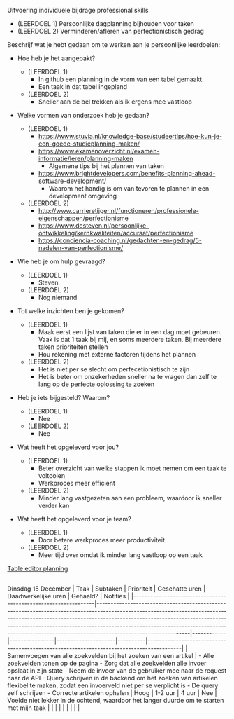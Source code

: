Uitvoering individuele bijdrage professional skills

- (LEERDOEL 1) Persoonlijke dagplanning bijhouden voor taken
- (LEERDOEL 2) Verminderen/afleren van perfectionistisch gedrag

Beschrijf wat je hebt gedaan om te werken aan je persoonlijke leerdoelen:
- Hoe heb je het aangepakt?
  - (LEERDOEL 1) 
    - In github een planning in de vorm van een tabel gemaakt.
    - Een taak in dat tabel ingepland
  - (LEERDOEL 2) 
    - Sneller aan de bel trekken als ik ergens mee vastloop
    
- Welke vormen van onderzoek heb je gedaan?
  - (LEERDOEL 1) 
    - https://www.stuvia.nl/knowledge-base/studeertips/hoe-kun-je-een-goede-studieplanning-maken/
    - https://www.examenoverzicht.nl/examen-informatie/leren/planning-maken
      - Algemene tips bij het plannen van taken
    - https://www.brightdevelopers.com/benefits-planning-ahead-software-development/
      - Waarom het handig is om van tevoren te plannen in een development omgeving
  - (LEERDOEL 2) 
    - http://www.carrieretijger.nl/functioneren/professionele-eigenschappen/perfectionisme
    - https://www.desteven.nl/persoonlijke-ontwikkeling/kernkwaliteiten/accuraat/perfectionisme
    - https://conciencia-coaching.nl/gedachten-en-gedrag/5-nadelen-van-perfectionisme/
- Wie heb je om hulp gevraagd?
  - (LEERDOEL 1) 
    - Steven
  - (LEERDOEL 2)
    - Nog niemand
- Tot welke inzichten ben je gekomen?
  - (LEERDOEL 1) 
    - Maak eerst een lijst van taken die er in een dag moet gebeuren. Vaak is dat 1 taak bij mij, en soms meerdere taken. Bij meerdere taken prioriteiten stellen
    - Hou rekening met externe factoren tijdens het plannen
  - (LEERDOEL 2) 
    - Het is niet per se slecht om perfecetionistisch te zijn
    - Het is beter om onzekerheden sneller na te vragen dan zelf te lang op de perfecte oplossing te zoeken
    
- Heb je iets bijgesteld? Waarom?
  - (LEERDOEL 1) 
    - Nee
  - (LEERDOEL 2) 
    - Nee
- Wat heeft het opgeleverd voor jou?
  - (LEERDOEL 1) 
    - Beter overzicht van welke stappen ik moet nemen om een taak te voltooien
    - Werkproces meer efficient
  - (LEERDOEL 2) 
    - Minder lang vastgezeten aan een probleem, waardoor ik sneller verder kan
- Wat heeft het opgeleverd voor je team?
  - (LEERDOEL 1) 
    - Door betere werkproces meer productiviteit
  - (LEERDOEL 2) 
    - Meer tijd over omdat ik minder lang vastloop op een taak



[Table editor planning](https://www.tablesgenerator.com/markdown_tables) 

## 
Dinsdag 15 December
| Taak                                                           | Subtaken                                                                                                                                                                                                                                                                                                                                                | Prioriteit | Geschatte uren | Daadwerkelijke uren | Gehaald? | Notities                                                                                 |
|----------------------------------------------------------------|---------------------------------------------------------------------------------------------------------------------------------------------------------------------------------------------------------------------------------------------------------------------------------------------------------------------------------------------------------|------------|----------------|---------------------|----------|------------------------------------------------------------------------------------------|
| Samenvoegen van alle zoekvelden bij het zoeken van een artikel | - Alle zoekvelden tonen op de pagina - Zorg dat alle zoekvelden alle invoer opslaat in zijn state - Neem de invoer van de gebruiker mee naar de request naar de API - Query schrijven in de backend om het zoeken van artikelen flexibel te maken, zodat een invoerveld niet per se verplicht is - De query zelf schrijven - Correcte artikelen ophalen | Hoog       | 1-2 uur        | 4 uur               | Nee      | Voelde niet lekker in de ochtend, waardoor het langer duurde om te starten met mijn taak |
|                                                                |                                                                                                                                                                                                                                                                                                                                                         |            |                |                     |          |                                                                                          |
